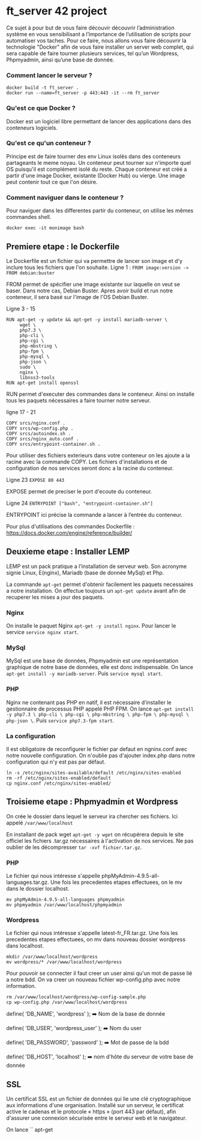 # ft_server 42 project

Ce sujet à pour but de vous faire découvir découvrir l’administration système en vous
sensibilisant a l’importance de l’utilisation de scripts pour automatiser vos taches. Pour ce
faire, nous allons vous faire découvrir la technologie "Docker" afin de vous faire installer
un server web complet, qui sera capable de faire tourner plusieurs services, tel qu’un
Wordpress, Phpmyadmin, ainsi qu’une base de donnée.

### Comment lancer le serveur ? 

```
docker build -t ft_server . 
docker run --name=ft_server -p 443:443 -it --rm ft_server
```

### Qu'est ce que Docker ?

Docker est un logiciel libre permettant de lancer des applications dans des conteneurs logiciels. 

### Qu'est ce qu'un conteneur ?

Principe est de faire tourner des env Linux isolés dans des conteneurs partageants le meme noyau.
Un conteneur peut tourner sur n'importe quel OS puisqu'il est complément isolé du reste. 
Chaque conteneur est créé a partir d'une image Docker, existante (Docker Hub) ou vierge.
Une image peut contenir tout ce que l'on désire.

### Comment naviguer dans le conteneur ?

Pour naviguer dans les differentes partir du conteneur, on utilise les mêmes commandes shell.

``
docker exec -it monimage bash
``

## Premiere etape : le Dockerfile

Le Dockerfile est un fichier qui va permettre de lancer son image et d'y inclure tous les fichiers que l'on souhaite.
Ligne 1 : ``FROM image:version -> FROM debian:buster``

FROM permet de spécifier une image existante sur laquelle on veut se baser. Dans notre cas, Debian Buster.
Apres avoir build et run notre conteneur, il sera basé sur l'image de l'OS Debian Buster.

Ligne 3 - 15 
```
RUN apt-get -y update && apt-get -y install mariadb-server \
     wget \
     php7.3 \
     php-cli \
     php-cgi \
     php-mbstring \
     php-fpm \
     php-mysql \ 
     php-json \
     sudo \
     nginx \
     libnss3-tools
RUN apt-get install openssl
```

RUN permet d'executer des commandes dans le conteneur. Ainsi on installe tous les paquets nécessaires a faire tourner notre serveur.

ligne 17 - 21 
```
COPY srcs/nginx.conf .
COPY srcs/wp-config.php .
COPY srcs/autoindex.sh .
COPY srcs/nginx_auto.conf .
COPY srcs/entrypoint-container.sh .
```
              
Pour utiliser des fichiers exterieurs dans votre conteneur on les ajoute a la racine avec la commande COPY.
Les fichiers d'installations et de configuration de nos services seront donc a la racine du conteneur.

Ligne 23 ``EXPOSE 80 443``

EXPOSE permet de preciser le port d'ecoute du conteneur.

Ligne 24 ``ENTRYPOINT ["bash", "entrypoint-container.sh"]``

ENTRYPOINT ici précise la commande a lancer à l’entrée du conteneur. 

Pour plus d'utilisations des commandes Dockerfile : https://docs.docker.com/engine/reference/builder/

## Deuxieme etape : Installer LEMP

LEMP est un pack pratique a l’installation de serveur web. Son acronyme signie Linux, E(nginx), Mariadb (base de donnée MySql) et Php.

La commande ``apt-get`` permet d'obtenir facilement les paquets necessaires a notre installation.
On effectue toujours un ``apt-get update`` avant afin de recuperer les mises a jour des paquets.

### Nginx 

On installe le paquet Nginx ``apt-get -y install nginx``.
Pour lancer le service ``service nginx start``.

### MySql

MySql est une base de données, Phpmyadmin est une représentation graphique de notre base de données, elle est donc indispensable.
On lance ``apt-get install -y mariadb-server``.
Puis ``service mysql start``.

### PHP

Nginx ne contenant pas PHP en natif, il est nécessaire d’installer le gestionnaire de processus PHP appelé PHP FPM.
On lance ``apt-get install -y php7.3 \
     php-cli \
     php-cgi \
     php-mbstring \
     php-fpm \
     php-mysql \ 
     php-json \``.
Puis ``service php7.3-fpm start``.

### La configuration

Il est obligatoire de reconfigurer le fichier par defaut en ngninx.conf avec notre nouvelle configuration. 
On n'oublie pas d'ajouter index.php dans notre configuration qui n'y est pas par défaut.
```
ln -s /etc/nginx/sites-available/default /etc/nginx/sites-enabled
rm -rf /etc/nginx/sites-enabled/default
cp nginx.conf /etc/nginx/sites-enabled/
```
## Troisieme etape : Phpmyadmin et Wordpress

On crée le dossier dans lequel le serveur ira chercher ses fichiers. Ici appelé ``/var/www/localhost``

En installant de pack wget ``apt-get -y wget`` on récupérera depuis le site officiel les fichiers .tar.gz nécessaires à l'activation de nos services.
Ne pas oublier de les décompresser ``tar -xvf fichier.tar.gz``.

### PHP

Le fichier qui nous intéresse s'appelle phpMyAdmin-4.9.5-all-languages.tar.gz.
Une fois les precedentes etapes effectuees, on le mv dans le dossier localhost.
```
mv phpMyAdmin-4.9.5-all-languages phpmyadmin
mv phpmyadmin /var/www/localhost/phpmyadmin
```

### Wordpress

Le fichier qui nous intéresse s'appelle latest-fr_FR.tar.gz.
Une fois les precedentes etapes effectuees, on mv dans nouveau dossier wordpress dans localhost.
```
mkdir /var/www/localhost/wordpress
mv wordpress/* /var/www/localhost/wordpress
```
Pour pouvoir se connecter il faut creer un user ainsi qu'un mot de passe lié a notre bdd.
On va creer un nouveau fichier wp-config.php avec notre information.
```
rm /var/www/localhost/wordpress/wp-config-sample.php
cp wp-config.php /var/www/localhost/wordpress
```

define( 'DB_NAME', 'wordpress' ); :arrow_right: Nom de la base de donnée

define( 'DB_USER', 'wordpress_user' ); :arrow_right: Nom du user

define( 'DB_PASSWORD', 'password' ); :arrow_right: Mot de passe de la bdd

define( 'DB_HOST', 'localhost' ); :arrow_right: nom d'hôte du serveur de votre base de donnée





















## SSL

Un certificat SSL est un fichier de données qui lie une clé cryptographique aux informations d'une organisation. Installé sur un serveur, le certificat active le cadenas et le protocole « https » (port 443 par défaut), afin d'assurer une connexion sécurisée entre le serveur web et le navigateur.

On lance `` apt-get 










